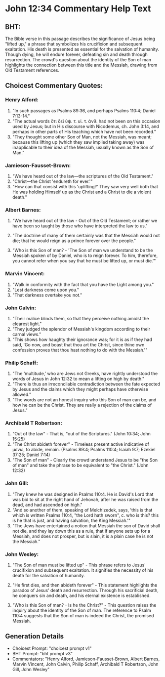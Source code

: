 # John 12:34 Commentary Help Text

## BHT:
The Bible verse in this passage describes the significance of Jesus being "lifted up," a phrase that symbolizes his crucifixion and subsequent exaltation. His death is presented as essential for the salvation of humanity. Though dying, he will endure forever, defeating sin and death through resurrection. The crowd's question about the identity of the Son of man highlights the connection between this title and the Messiah, drawing from Old Testament references.

## Choicest Commentary Quotes:
### Henry Alford:
1. "In such passages as Psalms 89:36, and perhaps Psalms 110:4; Daniel 7:13-14." 
2. "The actual words ὅτι δεῖ ὑψ. τ. υἱ. τ. ἀνθ. had not been on this occasion used by Jesus; but in His discourse with Nicodemus, ch. John 3:14, and perhaps in other parts of His teaching which have not been recorded."
3. "They thought some other Son of Man, not the Messiah, was meant; because this lifting up (which they saw implied taking away) was inapplicable to their idea of the Messiah, usually known as the Son of Man."

### Jamieson-Fausset-Brown:
1. "We have heard out of the law—the scriptures of the Old Testament."
2. "Christ—the Christ 'endureth for ever.'"
3. "How can that consist with this 'uplifting?' They saw very well both that He was holding Himself up as the Christ and a Christ to die a violent death."

### Albert Barnes:
1. "We have heard out of the law - Out of the Old Testament; or rather we have been so taught by those who have interpreted the law to us." 

2. "The doctrine of many of them certainly was that the Messiah would not die; that he would reign as a prince forever over the people."

3. "Who is this Son of man? - 'The Son of man we understand to be the Messiah spoken of by Daniel, who is to reign forever. To him, therefore, you cannot refer when you say that he must be lifted up, or must die.'"

### Marvin Vincent:
1. "Walk in conformity with the fact that you have the Light among you."
2. "Lest darkness come upon you."
3. "That darkness overtake you not."

### John Calvin:
1. "Their malice blinds them, so that they perceive nothing amidst the clearest light."
2. "They judged the splendor of Messiah's kingdom according to their carnal views."
3. "This shows how haughty their ignorance was; for it is as if they had said, 'Go now, and boast that thou art the Christ, since thine own confession proves that thou hast nothing to do with the Messiah.'"

### Philip Schaff:
1. "The ‘multitude,’ who are Jews not Greeks, have rightly understood the words of Jesus in John 12:32 to mean a lifting on high by death." 
2. "There is thus an irreconcilable contradiction between the fate expected by Jesus and the claims which they might perhaps have otherwise allowed."
3. "The words are not an honest inquiry who this Son of man can be, and how he can be the Christ. They are really a rejection of the claims of Jesus."

### Archibald T Robertson:
1. "Out of the law" - That is, "out of the Scriptures." (John 10:34; John 15:25)
2. "The Christ abideth forever" - Timeless present active indicative of μενω, to abide, remain. (Psalms 89:4; Psalms 110:4; Isaiah 9:7; Ezekiel 37:25; Daniel 7:14)
3. "The Son of man" - Clearly the crowd understand Jesus to be "the Son of man" and take the phrase to be equivalent to "the Christ." (John 12:32)

### John Gill:
1. "They knew he was designed in Psalms 110:4. He is David's Lord that was bid to sit at the right hand of Jehovah, after he was raised from the dead, and had ascended on high."
2. "And so another of them, speaking of Melchizedek, says, 'this is that which is written Psalms 110:4, "the Lord hath sworn", c. who is this? this is he that is just, and having salvation, the King Messiah.'"
3. "The Jews have entertained a notion that Messiah the son of David shall not die, and they lay down this as a rule, that if anyone sets up for a Messiah, and does not prosper, but is slain, it is a plain case he is not the Messiah."

### John Wesley:
1. "The Son of man must be lifted up" - This phrase refers to Jesus' crucifixion and subsequent exaltation. It signifies the necessity of his death for the salvation of humanity.

2. "He first dies, and then abideth forever" - This statement highlights the paradox of Jesus' death and resurrection. Through his sacrificial death, he conquers sin and death, and his eternal existence is established.

3. "Who is this Son of man? - Is he the Christ?" - This question raises the inquiry about the identity of the Son of man. The reference to Psalm 110:4 suggests that the Son of man is indeed the Christ, the promised Messiah.


## Generation Details
- Choicest Prompt: "choicest prompt v1"
- BHT Prompt: "bht prompt v3"
- Commentators: "Henry Alford, Jamieson-Fausset-Brown, Albert Barnes, Marvin Vincent, John Calvin, Philip Schaff, Archibald T Robertson, John Gill, John Wesley"
